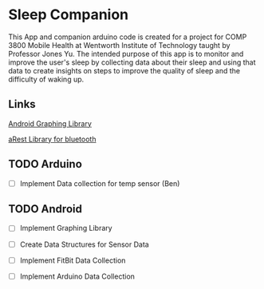 # Sleep Companion

This App and companion arduino code is created for a project for COMP 3800 Mobile Health at 
Wentworth Institute of Technology taught by Professor Jones Yu. The intended purpose of this app is
 to monitor and improve the user's sleep by collecting data about their sleep and using that data to
  create insights on steps to improve the quality of sleep and the difficulty of waking up.

## Links
[Android Graphing Library](https://www.javaworld.com/article/3226733/graphlib-an-open-source-android-library-for-graphs.html)

[aRest Library for bluetooth](https://github.com/marcoschwartz/aREST)

## TODO Arduino
- [ ] Implement Data collection for temp sensor (Ben)


## TODO Android
- [ ] Implement Graphing Library
- [ ] Create Data Structures for Sensor Data
- [ ] Implement FitBit Data Collection 
- [ ] Implement Arduino Data Collection




